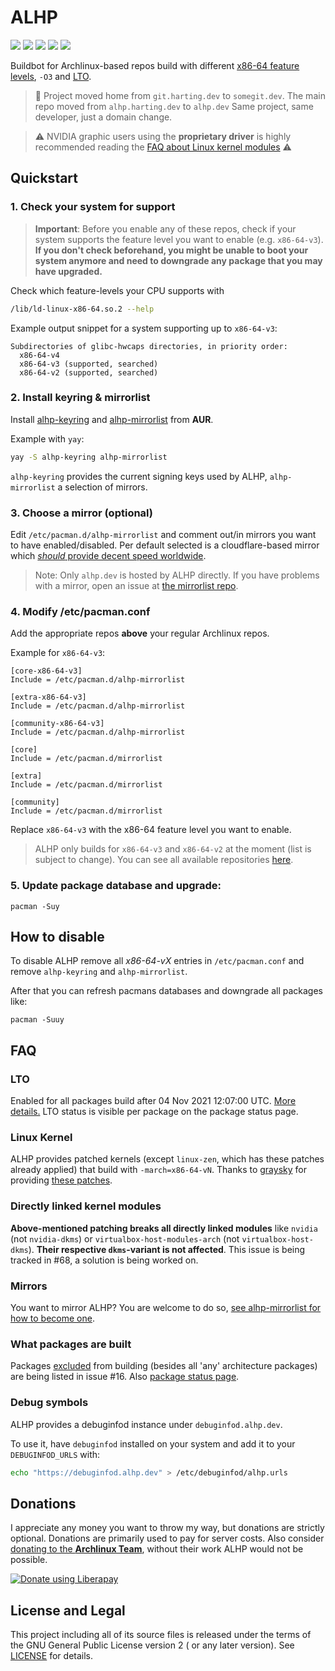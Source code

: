 # ALHP

[![](https://img.shields.io/badge/license-GPL-blue?style=flat-square)](https://somegit.dev/anonfunc/ALHP.GO/src/branch/master/LICENSE)
[![](https://img.shields.io/badge/package-status-informational?style=flat-square)](https://alhp.dev/packages.html)
[![](https://goreportcard.com/badge/somegit.dev/ALHP/ALHP.GO?style=flat-square)](https://goreportcard.com/report/somegit.dev/ALHP/ALHP.GO)
[![](https://pkg.go.dev/badge/somegit.dev/ALHP/ALHP.GO)](https://pkg.go.dev/somegit.dev/ALHP/ALHP.GO)
[![](https://img.shields.io/liberapay/patrons/anonfunc.svg?logo=liberapay&style=flat-square)](https://liberapay.com/anonfunc/)

Buildbot for Archlinux-based repos build with different
[x86-64 feature levels](https://www.phoronix.com/scan.php?page=news_item&px=GCC-11-x86-64-Feature-Levels), `-O3` and
[LTO](https://en.wikipedia.org/wiki/Interprocedural_optimization).

> 📢 Project moved home from `git.harting.dev` to `somegit.dev`. The main repo moved from `alhp.harting.dev`
> to `alhp.dev` Same project, same developer, just a domain change.

> ⚠️ NVIDIA graphic users using the **proprietary driver** is highly recommended reading the
> [FAQ about Linux kernel modules](#directly-linked-kernel-modules) ⚠️

## Quickstart

### 1. Check your system for support

> **Important**: Before you enable any of these repos, check if your system supports the feature level you want to
> enable
(e.g. `x86-64-v3`).
> **If you don't check beforehand, you might be unable to boot your system anymore and need to downgrade any package that you may have upgraded.**

Check which feature-levels your CPU supports with

```bash
/lib/ld-linux-x86-64.so.2 --help
```

Example output snippet for a system supporting up to `x86-64-v3`:

```
Subdirectories of glibc-hwcaps directories, in priority order:
  x86-64-v4
  x86-64-v3 (supported, searched)
  x86-64-v2 (supported, searched)
```

### 2. Install keyring & mirrorlist

Install [alhp-keyring](https://aur.archlinux.org/packages/alhp-keyring/)
and [alhp-mirrorlist](https://aur.archlinux.org/packages/alhp-mirrorlist/) from **AUR**.

Example with `yay`:

```bash
yay -S alhp-keyring alhp-mirrorlist
```

`alhp-keyring` provides the current signing keys used by ALHP, `alhp-mirrorlist` a selection of mirrors.

### 3. Choose a mirror (optional)

Edit `/etc/pacman.d/alhp-mirrorlist` and comment out/in mirrors you want to have enabled/disabled. Per default selected
is a cloudflare-based mirror which
[*should* provide decent speed worldwide](https://somegit.dev/ALHP/ALHP.GO/issues/38#issuecomment-891).
> Note: Only `alhp.dev` is hosted by ALHP directly. If you have problems with a mirror,
> open an issue at [the mirrorlist repo](https://somegit.dev/ALHP/alhp-mirrorlist).

### 4. Modify /etc/pacman.conf

Add the appropriate repos **above** your regular Archlinux repos.

Example for `x86-64-v3`:

```editorconfig
[core-x86-64-v3]
Include = /etc/pacman.d/alhp-mirrorlist

[extra-x86-64-v3]
Include = /etc/pacman.d/alhp-mirrorlist

[community-x86-64-v3]
Include = /etc/pacman.d/alhp-mirrorlist

[core]
Include = /etc/pacman.d/mirrorlist

[extra]
Include = /etc/pacman.d/mirrorlist

[community]
Include = /etc/pacman.d/mirrorlist
```

Replace `x86-64-v3` with the x86-64 feature level you want to enable.
> ALHP only builds for `x86-64-v3` and `x86-64-v2` at the moment (list is subject to change). You can see all available
> repositories
> [here](https://alhp.dev/).

### 5. Update package database and upgrade:

```
pacman -Suy
```

## How to disable

To disable ALHP remove all *x86-64-vX* entries in `/etc/pacman.conf` and remove `alhp-keyring` and `alhp-mirrorlist`.

After that you can refresh pacmans databases and downgrade all packages like:
```
pacman -Suuy
```

## FAQ

### LTO

Enabled for all packages build after 04 Nov 2021 12:07:00
UTC. [More details.](https://somegit.dev/ALHP/ALHP.GO/issues/52)
LTO status is visible per package on the package status page.

### Linux Kernel

ALHP provides patched kernels (except `linux-zen`, which has these patches already applied) that build
with `-march=x86-64-vN`. Thanks to
[graysky](https://github.com/graysky2) for providing [these patches](https://github.com/graysky2/kernel_compiler_patch).

### Directly linked kernel modules

**Above-mentioned patching breaks all directly linked modules** like `nvidia` (not `nvidia-dkms`) or
`virtualbox-host-modules-arch` (not `virtualbox-host-dkms`). **Their respective `dkms`-variant is not affected**. This
issue is being tracked in #68, a solution is being worked on.

### Mirrors

You want to mirror ALHP? You are welcome to do
so, [see alhp-mirrorlist for how to become one](https://somegit.dev/ALHP/alhp-mirrorlist#how-to-become-a-mirror).

### What packages are built

Packages [excluded](https://www.reddit.com/r/archlinux/comments/oflged/alhp_archlinux_recompiled_for_x8664v3_experimental/h4fkinu?utm_source=share&utm_medium=web2x&context=3)
from building (besides all 'any' architecture packages) are being listed in issue #16.
Also [package status page](https://alhp.dev/packages.html).

### Debug symbols

ALHP provides a debuginfod instance under `debuginfod.alhp.dev`.

To use it, have `debuginfod` installed on your system and add it to your `DEBUGINFOD_URLS` with:

```bash
echo "https://debuginfod.alhp.dev" > /etc/debuginfod/alhp.urls
```

## Donations

I appreciate any money you want to throw my way, but donations are strictly optional. Donations are primarily used to
pay for server costs. Also consider [donating to the **Archlinux Team**](https://archlinux.org/donate/), without their
work ALHP would not be possible.

[![Donate using Liberapay](https://liberapay.com/assets/widgets/donate.svg)](https://liberapay.com/anonfunc/)

## License and Legal

This project including all of its source files is released under the terms of the GNU General Public License version 2 (
or any later version). See [LICENSE](https://somegit.dev/ALHP/ALHP.GO/src/branch/master/LICENSE) for details.
